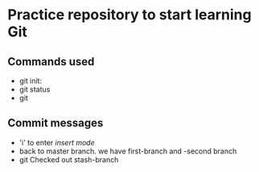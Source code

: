 # Practice repository to start learning Git

## Commands used
- git init:
- git status
- git

## Commit messages

- 'i' to enter *insert mode*
- back to master branch. we have first-branch and -second branch
- git Checked out stash-branch
